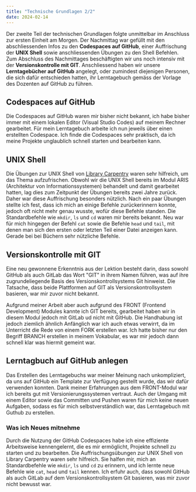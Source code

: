```yaml
---
title: "Technische Grundlagen 2/2"
date: 2024-02-14
---
```


Der zweite Teil der technischen Grundlagen folgte unmittelbar im Anschluss zur ersten Einheit am Morgen. Der Nachmittag war gefüllt mit den abschliessenden Infos zu den **Codespaces auf GitHub**, einer Auffrischung der **UNIX Shell** sowie anschliessenden Übungen zu den Shell Befehlen. Zum Abschluss des Nachmittages beschäftigten wir uns noch intensiv mit der **Versionskontrolle mit GIT**. Anschliessend haben wir unsere **Lerntagebücher auf GitHub** angelegt, oder zumindest diejenigen Personen, die sich dafür entschieden hatten, ihr Lerntagebuch gemäss der Vorlage des Dozenten auf GitHub zu führen.

## Codespaces auf GitHub

Die Codespaces auf GitHub waren mir bisher nicht bekannt, ich habe bisher immer mit einem lokalen Editor (Visual Studio Codes) auf meinem Rechner gearbeitet. Für mein Lerntagebuch arbeite ich nun jeweils über einen erstellten Codespace. Ich finde die Codespaces sehr praktisch, da ich meine Projekte unglaublich schnell starten und bearbeiten kann.

## UNIX Shell

Die Übungen zur UNIX Shell von [Library Carpentry](https://librarycarpentry.org/lc-shell/02-navigating-the-filesystem.html) waren sehr hilfreich, um das Thema aufzufrischen. Obwohl wir die UNIX Shell bereits im Modul ARIS (Architektur von Informationssystemen) behandelt und damit gearbeitet hatten, lag dies zum Zeitpunkt der Übungen bereits zwei Jahre zurück. Daher war diese Auffrischung besonders nützlich. Nach ein paar Übungen stellte ich fest, dass ich mich an einige Befehle zurückerinnern konnte, jedoch oft nicht mehr genau wusste, wofür diese Befehle standen. Die Standardbefehle wie `mkdir`, `ls` und `cd` waren mir bereits bekannt. Neu war für mich hingegen der Befehl `cat` sowie die Befehle `head` und `tail`, mit denen man sich den ersten oder letzten Teil einer Datei anzeigen kann. Gerade bei bei Büchern sehr nützliche Befehle. 

## Versionskontrolle mit GIT

Eine neu gewonnene Erkenntnis aus der Lektion besteht darin, dass sowohl GitHub als auch GitLab das Wort "GIT" in ihrem Namen führen, was auf ihre zugrundeliegende Basis des Versionskontrollsystems Git hinweist. Die Tatsache, dass beide Plattformen auf GIT als Versionskontrollsystem basieren, war mir zuvor nicht bekannt.

Aufgrund meiner Arbeit aber auch aufgrund des FRONT (Frontend Development) Modules kannte ich GIT bereits, gearbeitet haben wir in diesem Modul jedoch mit GitLab ud nicht mit GitHub. Die Handhabung ist jedoch ziemlich ähnlich Anfänglich war ich auch etwas verwirrt, da im Unterricht die Rede von einem FORK erstellen war. Ich hatte bisher nur den Begriff BRANCH erstellen in meinem Vokabular, es war mir jedoch dann schnell klar was hiermit gemeint war. 

## Lerntagbuch auf GitHub anlegen

Das Erstellen des Lerntagebuchs war meiner Meinung nach unkompliziert, da uns auf GitHub ein Template zur Verfügung gestellt wurde, das wir dafür verwenden konnten. Dank meiner Erfahrungen aus dem FRONT-Modul war ich bereits gut mit Versionierungssystemen vertraut. Auch der Umgang mit einem Editor sowie das Committen und Pushen waren für mich keine neuen Aufgaben, sodass es für mich selbstverständlich war, das Lerntagebuch mit Guthub zu erstellen.

### Was ich Neues mitnehme

Durch die Nutzung der GitHub Codespaces habe ich eine effiziente Arbeitsweise kennengelernt, die es mir ermöglicht, Projekte schnell zu starten und zu bearbeiten. Die Auffrischungsübungen zur UNIX Shell von Library Carpentry waren sehr hilfreich. Sie halfen mir, mich an Standardbefehle wie `mkdir`, `ls` und `cd` zu erinnern, und ich lernte neue Befehle wie `cat`, `head` und `tail` kennen. Ich erfuhr auch, dass sowohl GitHub als auch GitLab auf dem Versionskontrollsystem Git basieren, was mir zuvor nicht bewusst war. 

